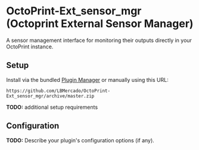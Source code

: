 # OctoPrint-Ext_sensor_mgr (Octoprint External Sensor Manager)

A sensor management interface for monitoring their outputs directly in your OctoPrint instance.

## Setup

Install via the bundled [Plugin Manager](https://docs.octoprint.org/en/master/bundledplugins/pluginmanager.html)
or manually using this URL:

    https://github.com/LBMercado/OctoPrint-Ext_sensor_mgr/archive/master.zip

**TODO:** additional setup requirements

## Configuration

**TODO:** Describe your plugin's configuration options (if any).
